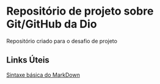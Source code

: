 # Repositório de projeto sobre Git/GitHub da Dio
Repositório criado para o desafio de projeto

## Links Úteis
[Sintaxe básica do MarkDown](https://www.markdownguide.org/basic-syntax/)
